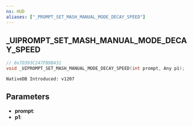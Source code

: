 ```yaml
---
ns: HUD
aliases: ["_PROMPT_SET_MASH_MANUAL_MODE_DECAY_SPEED"]
---
```

## _UIPROMPT_SET_MASH_MANUAL_MODE_DECAY_SPEED

```c
// 0x7D393C247FB9B431
void _UIPROMPT_SET_MASH_MANUAL_MODE_DECAY_SPEED(int prompt, Any p1);
```

```
NativeDB Introduced: v1207
```

## Parameters
* **prompt**:
* **p1**:
